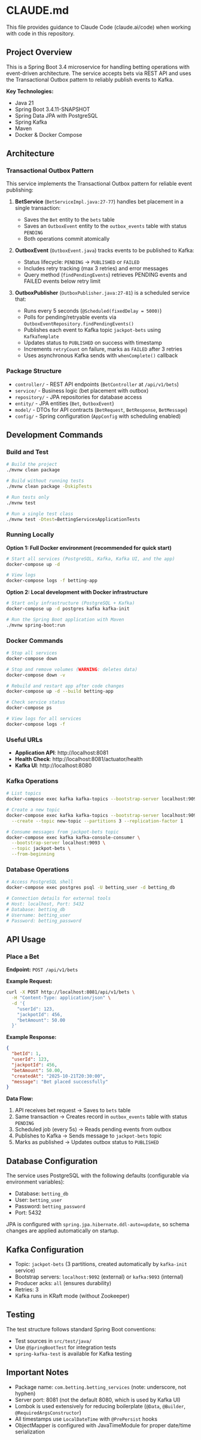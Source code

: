 # CLAUDE.md

This file provides guidance to Claude Code (claude.ai/code) when working with code in this repository.

## Project Overview

This is a Spring Boot 3.4 microservice for handling betting operations with event-driven architecture. The service accepts bets via REST API and uses the Transactional Outbox pattern to reliably publish events to Kafka.

**Key Technologies:**
- Java 21
- Spring Boot 3.4.11-SNAPSHOT
- Spring Data JPA with PostgreSQL
- Spring Kafka
- Maven
- Docker & Docker Compose

## Architecture

### Transactional Outbox Pattern

This service implements the Transactional Outbox pattern for reliable event publishing:

1. **BetService** (`BetServiceImpl.java:27-77`) handles bet placement in a single transaction:
   - Saves the `Bet` entity to the `bets` table
   - Saves an `OutboxEvent` entity to the `outbox_events` table with status `PENDING`
   - Both operations commit atomically

2. **OutboxEvent** (`OutboxEvent.java`) tracks events to be published to Kafka:
   - Status lifecycle: `PENDING` → `PUBLISHED` or `FAILED`
   - Includes retry tracking (max 3 retries) and error messages
   - Query method (`findPendingEvents`) retrieves PENDING events and FAILED events below retry limit

3. **OutboxPublisher** (`OutboxPublisher.java:27-81`) is a scheduled service that:
   - Runs every 5 seconds (`@Scheduled(fixedDelay = 5000)`)
   - Polls for pending/retryable events via `OutboxEventRepository.findPendingEvents()`
   - Publishes each event to Kafka topic `jackpot-bets` using `KafkaTemplate`
   - Updates status to `PUBLISHED` on success with timestamp
   - Increments `retryCount` on failure, marks as `FAILED` after 3 retries
   - Uses asynchronous Kafka sends with `whenComplete()` callback

### Package Structure

- `controller/` - REST API endpoints (`BetController` at `/api/v1/bets`)
- `service/` - Business logic (bet placement with outbox)
- `repository/` - JPA repositories for database access
- `entity/` - JPA entities (`Bet`, `OutboxEvent`)
- `model/` - DTOs for API contracts (`BetRequest`, `BetResponse`, `BetMessage`)
- `config/` - Spring configuration (`AppConfig` with scheduling enabled)

## Development Commands

### Build and Test

```bash
# Build the project
./mvnw clean package

# Build without running tests
./mvnw clean package -DskipTests

# Run tests only
./mvnw test

# Run a single test class
./mvnw test -Dtest=BettingServicesApplicationTests
```

### Running Locally

**Option 1: Full Docker environment (recommended for quick start)**
```bash
# Start all services (PostgreSQL, Kafka, Kafka UI, and the app)
docker-compose up -d

# View logs
docker-compose logs -f betting-app
```

**Option 2: Local development with Docker infrastructure**
```bash
# Start only infrastructure (PostgreSQL + Kafka)
docker-compose up -d postgres kafka kafka-init

# Run the Spring Boot application with Maven
./mvnw spring-boot:run
```

### Docker Commands

```bash
# Stop all services
docker-compose down

# Stop and remove volumes (WARNING: deletes data)
docker-compose down -v

# Rebuild and restart app after code changes
docker-compose up -d --build betting-app

# Check service status
docker-compose ps

# View logs for all services
docker-compose logs -f
```

### Useful URLs

- **Application API**: http://localhost:8081
- **Health Check**: http://localhost:8081/actuator/health
- **Kafka UI**: http://localhost:8080

### Kafka Operations

```bash
# List topics
docker-compose exec kafka kafka-topics --bootstrap-server localhost:9093 --list

# Create a new topic
docker-compose exec kafka kafka-topics --bootstrap-server localhost:9093 \
  --create --topic new-topic --partitions 3 --replication-factor 1

# Consume messages from jackpot-bets topic
docker-compose exec kafka kafka-console-consumer \
  --bootstrap-server localhost:9093 \
  --topic jackpot-bets \
  --from-beginning
```

### Database Operations

```bash
# Access PostgreSQL shell
docker-compose exec postgres psql -U betting_user -d betting_db

# Connection details for external tools
# Host: localhost, Port: 5432
# Database: betting_db
# Username: betting_user
# Password: betting_password
```

## API Usage

### Place a Bet

**Endpoint:** `POST /api/v1/bets`

**Example Request:**
```bash
curl -X POST http://localhost:8081/api/v1/bets \
  -H "Content-Type: application/json" \
  -d '{
    "userId": 123,
    "jackpotId": 456,
    "betAmount": 50.00
  }'
```

**Example Response:**
```json
{
  "betId": 1,
  "userId": 123,
  "jackpotId": 456,
  "betAmount": 50.00,
  "createdAt": "2025-10-21T20:30:00",
  "message": "Bet placed successfully"
}
```

**Data Flow:**
1. API receives bet request → Saves to `bets` table
2. Same transaction → Creates record in `outbox_events` table with status `PENDING`
3. Scheduled job (every 5s) → Reads pending events from outbox
4. Publishes to Kafka → Sends message to `jackpot-bets` topic
5. Marks as published → Updates outbox status to `PUBLISHED`

## Database Configuration

The service uses PostgreSQL with the following defaults (configurable via environment variables):

- Database: `betting_db`
- User: `betting_user`
- Password: `betting_password`
- Port: 5432

JPA is configured with `spring.jpa.hibernate.ddl-auto=update`, so schema changes are applied automatically on startup.

## Kafka Configuration

- Topic: `jackpot-bets` (3 partitions, created automatically by `kafka-init` service)
- Bootstrap servers: `localhost:9092` (external) or `kafka:9093` (internal)
- Producer acks: `all` (ensures durability)
- Retries: 3
- Kafka runs in KRaft mode (without Zookeeper)

## Testing

The test structure follows standard Spring Boot conventions:
- Test sources in `src/test/java/`
- Use `@SpringBootTest` for integration tests
- `spring-kafka-test` is available for Kafka testing

## Important Notes

- Package name: `com.betting.betting_services` (note: underscore, not hyphen)
- Server port: 8081 (not the default 8080, which is used by Kafka UI)
- Lombok is used extensively for reducing boilerplate (`@Data`, `@Builder`, `@RequiredArgsConstructor`)
- All timestamps use `LocalDateTime` with `@PrePersist` hooks
- ObjectMapper is configured with JavaTimeModule for proper date/time serialization

